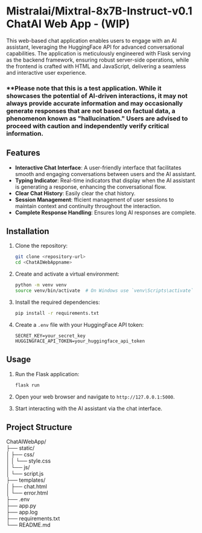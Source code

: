 # Mistralai/Mixtral-8x7B-Instruct-v0.1 ChatAI Web App - (WIP)

This web-based chat application enables users to engage with an AI assistant, leveraging the HuggingFace API for advanced conversational capabilities. The application is meticulously engineered with Flask serving as the backend framework, ensuring robust server-side operations, while the frontend is crafted with HTML and JavaScript, delivering a seamless and interactive user experience.

### **Please note that this is a test application. While it showcases the potential of AI-driven interactions, it may not always provide accurate information and may occasionally generate responses that are not based on factual data, a phenomenon known as "hallucination." Users are advised to proceed with caution and independently verify critical information.

## Features

- **Interactive Chat Interface**: A user-friendly interface that facilitates smooth and engaging conversations between users and the AI assistant.
- **Typing Indicator**: Real-time indicators that display when the AI assistant is generating a response, enhancing the conversational flow.
- **Clear Chat History**: Easily clear the chat history.
- **Session Management**: fficient management of user sessions to maintain context and continuity throughout the interaction.
- **Complete Response Handling**: Ensures long AI responses are complete.

## Installation

1. Clone the repository:
    ```sh
    git clone <repository-url>
    cd <ChatAIWebAppname>
    ```

2. Create and activate a virtual environment:
    ```sh
    python -m venv venv
    source venv/bin/activate  # On Windows use `venv\Scripts\activate`
    ```

3. Install the required dependencies:
    ```sh
    pip install -r requirements.txt
    ```

4. Create a `.env` file with your HuggingFace API token:
    ```properties
    SECRET_KEY=your_secret_key
    HUGGINGFACE_API_TOKEN=your_huggingface_api_token
    ```

## Usage

1. Run the Flask application:
    ```sh
    flask run
    ```

2. Open your web browser and navigate to `http://127.0.0.1:5000`.

3. Start interacting with the AI assistant via the chat interface.

## Project Structure

<p>ChatAIWebApp/<br>├── static/<br>│   ├── css/<br>│   │   └── style.css<br>│   └── js/<br>│       └── script.js<br>├── templates/<br>│   ├── chat.html<br>│   └── error.html<br>├── .env<br>├── app.py<br>├── app.log<br>├── requirements.txt<br>└── README.md</p>


